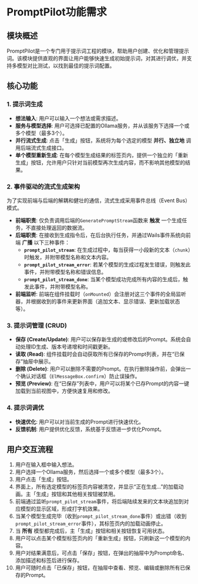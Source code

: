 # PromptPilot功能需求

## 模块概述

PromptPilot是一个专门用于提示词工程的模块，帮助用户创建、优化和管理提示词。该模块提供直观的界面让用户能够快速生成初始提示词，对其进行调优，并支持多模型对比测试，以找到最佳的提示词配置。

## 核心功能

### 1. 提示词生成
- **想法输入**: 用户可以输入一个想法或需求描述。
- **服务与模型选择**: 用户可选择已配置的Ollama服务，并从该服务下选择一个或多个模型（最多3个）。
- **并行流式生成**: 点击「生成」按钮，系统将为每个选定的模型 **并行、独立地** 调用后端流式生成接口。
- **单个模型重新生成**: 在每个模型生成结果的标签页内，提供一个独立的「重新生成」按钮，允许用户只针对当前模型再次生成内容，而不影响其他模型的结果。

### 2. 事件驱动的流式生成架构
为了实现前端与后端的解耦和健壮的通信，流式生成采用事件总线（Event Bus）模式。
- **前端职责**: 仅负责调用后端的`GeneratePromptStream`函数来 **触发** 一个生成任务，不直接处理返回的数据流。
- **后端职责**: 在接收到生成指令后，在后台执行任务，并通过Wails事件系统向前端 **广播** 以下三种事件：
  - **`prompt_pilot_stream`**: 在生成过程中，每当获得一小段新的文本（`chunk`）时触发，并附带模型名称和文本内容。
  - **`prompt_pilot_stream_error`**: 若某个模型的生成过程发生错误，则触发此事件，并附带模型名称和错误信息。
  - **`prompt_pilot_stream_done`**: 当某个模型成功完成所有内容的生成后，触发此事件，并附带模型名称。
- **前端监听**: 前端在组件挂载时（`onMounted`）会注册对这三个事件的全局监听器，并根据收到的事件来更新界面（追加文本、显示错误、更新加载状态等）。

### 3. 提示词管理 (CRUD)
- **保存 (Create/Update)**: 用户可以保存新生成的或修改后的Prompt。系统会自动处理ID生成、版本号递增和时间戳更新。
- **读取 (Read)**: 组件挂载时会自动获取所有已保存的Prompt列表，并在“已保存”抽屉中展示。
- **删除 (Delete)**: 用户可以删除不需要的Prompt。在执行删除操作前，会弹出一个确认对话框（`ElMessageBox.confirm`）防止误操作。
- **预览 (Preview)**: 在“已保存”列表中，用户可以将某个已存Prompt的内容一键加载到当前视图中，方便快速复用和修改。

### 4. 提示词调优
- **快速优化**: 用户可以对当前生成的Prompt进行快速优化。
- **反馈机制**: 用户提供优化反馈，系统基于反馈进一步优化Prompt。

## 用户交互流程

1. 用户在输入框中输入想法。
2. 用户选择一个Ollama服务，然后选择一个或多个模型（最多3个）。
3. 用户点击「生成」按钮。
4. 界面上，所有选定模型的标签页内容被清空，并显示“正在生成...”的加载动画。主「生成」按钮和其他相关按钮被禁用。
5. 前端通过监听`prompt_pilot_stream`事件，将后端陆续发来的文本块追加到对应模型的显示区域，形成打字机效果。
6. 当某个模型生成完毕（收到`prompt_pilot_stream_done`事件）或出错（收到`prompt_pilot_stream_error`事件），其标签页内的加载动画停止。
7. 当 **所有** 模型都完成后，主「生成」按钮和相关按钮恢复可用状态。
8. 用户可以点击某个模型标签页内的「重新生成」按钮，只刷新这一个模型的内容。
9. 用户对结果满意后，可点击「保存」按钮，在弹出的抽屉中为Prompt命名、添加描述和标签后进行保存。
10. 用户可随时点击「已保存」按钮，在抽屉中查看、预览、编辑或删除所有已保存的Prompt。
